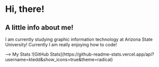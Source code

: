 <!DOCTYPE html>
<html lang="en">
<head>
    <meta charset="UTF-8">
    <meta name="viewport" content="width=device-width, initial-scale=1.0">
    <title>My Web Page</title>
</head>
<body>
    <h1>Hi, there!</h1>
    <h2>A little info about me!</h2>
    <p> I am currently studying graphic information technology at Arizona State University! Currently I am really enjoying how to code!</p>
--> My Stats
![GitHub Stats](https://github-readme-stats.vercel.app/api?username=ktedd&show_icons=true&theme=radical)
</body>  
</html>
